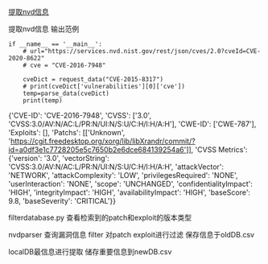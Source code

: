 [提取nvd信息](nvdparser.py)

提取nvd信息
输出范例
```
if __name__ == '__main__':
    # url="https://services.nvd.nist.gov/rest/json/cves/2.0?cveId=CVE-2020-8622"
    # cve = "CVE-2016-7948"

    cveDict = request_data("CVE-2015-8317")
    # print(cveDict['vulnerabilities'][0]['cve'])
    temp=parse_data(cveDict)
    print(temp)
```
{'CVE-ID': 'CVE-2016-7948', 'CVSS': ['3.0', 'CVSS:3.0/AV:N/AC:L/PR:N/UI:N/S:U/C:H/I:H/A:H'], 'CWE-ID': ['CWE-787'], 'Exploits': [], 'Patchs': [['Unknown', 'https://cgit.freedesktop.org/xorg/lib/libXrandr/commit/?id=a0df3e1c7728205e5c7650b2e6dce684139254a6']], 'CVSS  Metrics': {'version': '3.0', 'vectorString': 'CVSS:3.0/AV:N/AC:L/PR:N/UI:N/S:U/C:H/I:H/A:H', 'attackVector': 'NETWORK', 'attackComplexity': 'LOW', 'privilegesRequired': 'NONE', 'userInteraction': 'NONE', 'scope': 'UNCHANGED', 'confidentialityImpact': 'HIGH', 'integrityImpact': 'HIGH', 'availabilityImpact': 'HIGH', 'baseScore': 9.8, 'baseSeverity': 'CRITICAL'}}


filterdatabase.py
查看检索到的patch和exploit的版本类型


nvdparser 查询漏洞信息
filter 对patch exploit进行过滤 保存信息于oldDB.csv

localDB最信息进行提取 储存重要信息到newDB.csv

